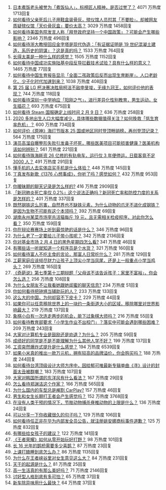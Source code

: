 1. [日本煮饭老头被誉为「煮饭仙人」，标榜匠人精神，是否过誉了？](https://www.zhihu.com/question/56773677) 4071 万热度 1713回复
1. [如何看待父亲死后儿子用鞋盒装骨灰，殡仪馆人员怼其「不要脸」，却被网友质疑殡仪馆「天价骨灰盒」要价太高？](https://www.zhihu.com/question/441101618) 3029 万热度 1458回复
1. [如何看待美国务院发言人称「拜登政府坚持一个中国政策」？可能会产生哪些影响？](https://www.zhihu.com/question/442788478) 2346 万热度 496回复
1. [如何看待浙大教授回应金字塔是现代伪造：「有证据证明是 19 世纪混凝土建造，系历史的阴谋」？这是真的吗？](https://www.zhihu.com/question/442684518) 1533 万热度 764回复
1. [长得太美是一种什么样的感觉？](https://www.zhihu.com/question/430297692) 1505 万热度 1152回复
1. [如何看待中国成功实施陆基中段反导拦截技术试验？具有什么样的意义？](https://www.zhihu.com/question/442907371) 1465 万热度 77回复
1. [如何看待中国生育报告显示「全面二孩政策后反而出现生育断崖」，人口老龄化、少子化时代加速到来？](https://www.zhihu.com/question/442679833) 1038 万热度 408回复
1. [第 25 届 LG 杯决赛决胜局柯洁不敌申旻埈，无缘九冠王，如何评价他的表现？](https://www.zhihu.com/question/442835662) 744 万热度 118回复
1. [如何看待深圳一中学响应「阳刚之气」，进行差异化性别教育，男生运动，女生插花？](https://www.zhihu.com/question/442690393) 693 万热度 675回复
1. [如何看待 Steam 国服确定上线时间 2 月 9 日？](https://www.zhihu.com/question/442703586) 636 万热度 258回复
1. [2020 多地出生人口大幅度减少，具体哪些数据值得关注？如何挽救「低生育率危机」？](https://www.zhihu.com/question/442415462) 600 万热度 734回复
1. [如何评价《原神》海灯节版本 25 国或地区同时登顶畅销榜，再创登顶记录？](https://www.zhihu.com/question/442709204) 564 万热度 175回复
1. [演员高溜自曝整形失败引发鼻子坏死，哪些医美项目可能损害健康？医美机构该如何辨别？](https://www.zhihu.com/question/442637911) 561 万热度 221回复
1. [如何看待珠海耗资 26 亿修的有轨电车，运行仅 3 年便停运，日载客竟不足 3000 人？](https://www.zhihu.com/question/442701794) 491 万热度 291回复
1. [懂手机的人去实体店买手机是什么体验？](https://www.zhihu.com/question/442650451) 448 万热度 145回复
1. [丁真发布新歌《1376 心想事成》，你听了吗？感觉如何？](https://www.zhihu.com/question/442786562) 432 万热度 953回复
1. [你暧昧期的聊天记录是怎么样的?](https://www.zhihu.com/question/356579521) 416 万热度 2909回复
1. [「新冠肺炎死亡率仅 0.2%」这个说法正确吗？新冠死亡率和防控力度的关系是怎样的？](https://www.zhihu.com/question/442594800) 401 万热度 337回复
1. [既然钢铁这么厉害，自然界也不缺铁元素，为什么动物的爪牙不进化成钢铁？是因为生物不可能有这个本领吗？](https://www.zhihu.com/question/442527208) 392 万热度 69回复
1. [湖南永州某菜市场宰杀活猫每斤 19 元，且无需相关检疫程序，对此你怎么看？](https://www.zhihu.com/question/442836265) 350 万热度 159回复
1. [你在辩论赛赛场上听到最惊艳的话是什么？](https://www.zhihu.com/question/442060907) 346 万热度 96回复
1. [为什么老了一定要给儿子带小孩呢？](https://www.zhihu.com/question/337403631) 342 万热度 2136回复
1. [你对基金市场 2 月 4 日的黑色星期四怎么看?](https://www.zhihu.com/question/442804794) 341 万热度 46回复
1. [有哪些话一听就知道一个程序员是个水货？](https://www.zhihu.com/question/439598096) 321 万热度 160回复
1. [如何看待富人不吃主食的言论，那富人日常吃什么？](https://www.zhihu.com/question/442494190) 281 万热度 129回复
1. [工薪家庭应该倾尽财力让孩子上顶尖小学当凤尾，还是上一般重点小学当鸡头？](https://www.zhihu.com/question/442447670) 269 万热度 165回复
1. [《奇葩说》第七季第十三期辩题「父母该不该告诉孩子：家里不富裕」，你会怎么选？](https://www.zhihu.com/question/442875176) 256 万热度 108回复
1. [为什么女朋友不让我看她跟她闺蜜的聊天信息?](https://www.zhihu.com/question/411657705) 234 万热度 51回复
1. [你如何看待把钟馗当辅助玩的人？](https://www.zhihu.com/question/407750591) 233 万热度 133回复
1. [这么大的中国，为何却容不下皮卡？](https://www.zhihu.com/question/48425484) 229 万热度 44回复
1. [如果你可以任意移除世界上的一块约一条街道大小的区域，移除哪里对世界影响最大？](https://www.zhihu.com/question/442291526) 219 万热度 137回复
1. [象棋小白有一次连走两步的机会，能下过象棋大师吗？](https://www.zhihu.com/question/442313342) 216 万热度 55回复
1. [如何看待教育部要求「小学生作业不出校门」？落实中可能会遇到哪些困难？](https://www.zhihu.com/question/442824057) 209 万热度 243回复
1. [大家对计算机专业是鼓励还是劝退？为什么？](https://www.zhihu.com/question/442500879) 205 万热度 59回复
1. [成绩好的同学是不是不能理解为什么其他人学不好？](https://www.zhihu.com/question/440822975) 199 万热度 137回复
1. [工资突然爆炸式提升是什么感觉？](https://www.zhihu.com/question/68262075) 194 万热度 6539回复
1. [如果小米真的推出一款万元机，拥有较高的品牌溢价，你会购买吗？](https://www.zhihu.com/question/442714521) 188 万热度 244回复
1. [如何看待台湾顶级设计大师方序中，因给郁可唯最新专辑单曲《寻》设计的封面太丑被群嘲？](https://www.zhihu.com/question/442678973) 183 万热度 107回复
1. [大家对韩国所谓的东洋风有什么看法？](https://www.zhihu.com/question/440395108) 167 万热度 29回复
1. [怎么看待郑渊洁这个作家？](https://www.zhihu.com/question/336686884) 166 万热度 565回复
1. [为什么国内的车型总是阉割 CarPlay?](https://www.zhihu.com/question/437691000) 157 万热度 46回复
1. [男生和女生长期打王者会产生感觉吗？](https://www.zhihu.com/question/381907583) 152 万热度 3768回复
1. [在没有人类干预的情况下，节肢动物捕杀脊椎动物的上限是什么？](https://www.zhihu.com/question/419117531) 136 万热度 24回复
1. [可以分享一下你收藏很久的句子吗？](https://www.zhihu.com/question/351125495) 129 万热度 106回复
1. [如何看待任正非在华为内部发全员公告，就注册姚安娜商标事件道歉？](https://www.zhihu.com/question/442734895) 125 万热度 832回复
1. [有哪些给女孩子的建议？](https://www.zhihu.com/question/315676658) 122 万热度 141回复
1. [《王者荣耀》如何从零开始玩好打野？](https://www.zhihu.com/question/311865436) 98 万热度 101回复
1. [长 16 光年的鹊桥需要多少喜鹊？](https://www.zhihu.com/question/437676937) 87 万热度 23回复
1. [上课打瞌睡到底怎么办？](https://www.zhihu.com/question/39294193) 86 万热度 1135回复
1. [为什么在王者峡谷里对女生意见这么大？](https://www.zhihu.com/question/441649645) 84 万热度 231回复
1. [天干的起源是什么？](https://www.zhihu.com/question/24997298) 81 万热度 25回复
1. [高一生活真的有那么美好吗？](https://www.zhihu.com/question/412925978) 71 万热度 2146回复
1. [讨好型人格到底有多可怕？](https://www.zhihu.com/question/268633341) 65 万热度 37回复
1. [新车除异味用什么最快？](https://www.zhihu.com/question/335696056) 64 万热度 37回复